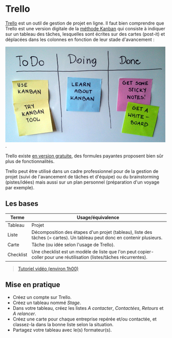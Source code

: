 # Trello

[Trello](https://trello.com) est un outil de gestion de projet en ligne. Il faut bien comprendre que Trello est une version digitale de la [méthode Kanban](https://fr.wikipedia.org/wiki/Kanban) qui consiste à indiquer sur un tableau des tâches, lesquelles sont écrites sur des cartes (post-it) et déplacées dans les colonnes en fonction de leur stade d'avancement :  

![images/kanban.jpg](images/kanban01.jpg). 

Trello existe [en version gratuite](https://trello.com/pricing), des formules payantes proposent bien sûr plus de fonctionnalités.   

Trello peut être utilisé dans un cadre professionnel pour de la gestion de projet (suivi de l'avancement de tâches et d'équipe) ou du brainstorming (pistes/idées) mais aussi sur un plan personnel (préparation d'un voyage par exemple).   

## Les bases 

<table>
	<thead>
		<tr>
		<th>Terme</th>
		<th>Usage/équivalence</th>
		</tr>
	</thead>
	<tbody>
		<tr>
		<td>Tableau</td>
		<td>Projet</td>
		</tr>
		<tr>
		<td>Liste</td>
        <td>Décomposition des étapes d'un projet (tableau), liste des tâches (= cartes). Un tableau peut donc en contenir plusieurs.</td>
		</tr>
		<tr>
	    <td>Carte</td>
        <td>Tâche (ou idée selon l'usage de Trello).</td>
	    </tr>
	    <tr>
	    <td>Checklist</td>
        <td>Une checklist est un modèle de liste que l'on peut copier-coller pour une réutilisation (listes/tâches récurrentes).</td>
	    </tr>
 	</tbody>
</table>

> [Tutoriel vidéo (environ 1h00)](https://www.youtube.com/watch?v=Rv7bMVQidvQ)

## Mise en pratique

* Créez un compte sur Trello.
* Créez un tableau nommé _Stage_.
* Dans votre tableau, créez les listes _A contacter_, _Contactées_, _Retours_ et _A relancer_.
* Créez une carte pour chaque entreprise repérée et/ou contactée, et classez-la dans la bonne liste selon la situation.  
* Partagez votre tableau avec le(s) formateur(s).

<br><br><br><br>